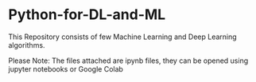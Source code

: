 # Python-for-DL-and-ML

This Repository consists of few Machine Learning and Deep Learning algorithms.

 Please Note: The files attached are ipynb files, they can be opened using jupyter notebooks or Google Colab
